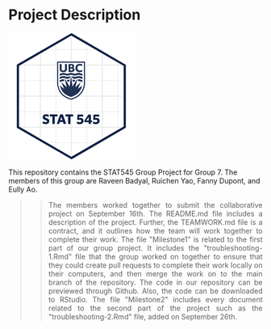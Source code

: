 # Project Description

![GitHub Logo](/STAT545.png)


This repository contains the STAT545 Group Project for Group 7. The members of this group are Raveen Badyal, Ruichen Yao, Fanny Dupont, and Eully Ao. 
>> <div align="justify"> The members worked together to submit the collaborative project on September 16th. The README.md file includes a description of the project. Further, the TEAMWORK.md file is a contract, and it outlines how the team will work together to complete their work. The file "Milestone1" is related to the first part of our group project. It includes the "troubleshooting-1.Rmd" file that the group worked on together to ensure that they could create pull requests to complete their work locally on their computers, and then merge the work on to the main branch of the repository. The code in our repository can be previewed through Github. Also, the code can be downloaded to RStudio. The file "Milestone2" includes every document related to the second part of the project such as the "troubleshooting-2.Rmd" file, added on September 26th.
